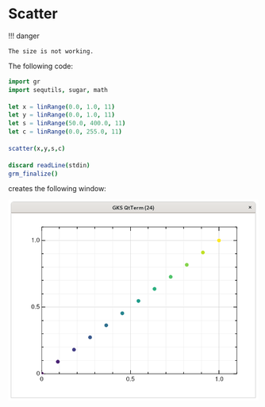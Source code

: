 # Scatter

!!! danger

    The size is not working.

The following code:
```nim
import gr
import sequtils, sugar, math

let x = linRange(0.0, 1.0, 11)
let y = linRange(0.0, 1.0, 11)
let s = linRange(50.0, 400.0, 11)
let c = linRange(0.0, 255.0, 11)

scatter(x,y,s,c)

discard readLine(stdin)
grm_finalize()
```

creates the following window:

![Scatter4d](imgs/scatter4d.png)


